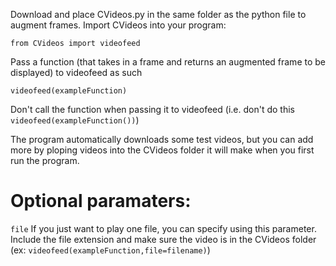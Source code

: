 Download and place CVideos.py in the same folder as the python file to augment frames.
Import CVideos into your program:
```
from CVideos import videofeed
```
Pass a function (that takes in a frame and returns an augmented frame to be displayed) to videofeed as such
```
videofeed(exampleFunction)
```
Don't call the function when passing it to videofeed (i.e. don't do this ```videofeed(exampleFunction())```)

The program automatically downloads some test videos, but you can add more by ploping videos into the CVideos folder it will make when you first run the program.

# Optional paramaters:
```file``` If you just want to play one file, you can specify using this parameter. Include the file extension and make sure the video is in the CVideos folder
(ex: ```videofeed(exampleFunction,file=filename)```)